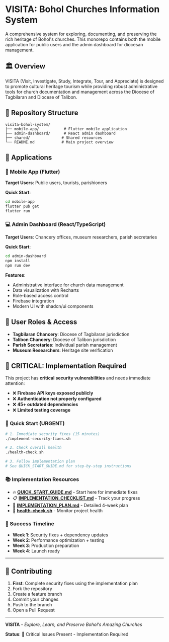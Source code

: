 # VISITA: Bohol Churches Information System

A comprehensive system for exploring, documenting, and preserving the rich heritage of Bohol's churches. This monorepo contains both the mobile application for public users and the admin dashboard for diocesan management.

## 🏛️ Overview

VISITA (Visit, Investigate, Study, Integrate, Tour, and Appreciate) is designed to promote cultural heritage tourism while providing robust administrative tools for church documentation and management across the Diocese of Tagbilaran and Diocese of Talibon.

## 📁 Repository Structure

```
visita-bohol-system/
├── mobile-app/           # Flutter mobile application
├── admin-dashboard/      # React admin dashboard
├── shared/              # Shared resources
└── README.md            # Main project overview
```

## 🚀 Applications

### 📱 Mobile App (Flutter)
**Target Users**: Public users, tourists, parishioners

**Quick Start**:
```bash
cd mobile-app
flutter pub get
flutter run
```

### 💻 Admin Dashboard (React/TypeScript)
**Target Users**: Chancery offices, museum researchers, parish secretaries

**Quick Start**:
```bash
cd admin-dashboard
npm install
npm run dev
```

**Features**:
- Administrative interface for church data management
- Data visualization with Recharts
- Role-based access control
- Firebase integration
- Modern UI with shadcn/ui components

## 👥 User Roles & Access

- **Tagbilaran Chancery**: Diocese of Tagbilaran jurisdiction
- **Talibon Chancery**: Diocese of Talibon jurisdiction
- **Parish Secretaries**: Individual parish management
- **Museum Researchers**: Heritage site verification

## 🚨 **CRITICAL: Implementation Required**

This project has **critical security vulnerabilities** and needs immediate attention:

- ❌ **Firebase API keys exposed publicly**
- ❌ **Authentication not properly configured**
- ❌ **45+ outdated dependencies**
- ❌ **Limited testing coverage**

### **🚀 Quick Start (URGENT)**

```bash
# 1. Immediate security fixes (15 minutes)
./implement-security-fixes.sh

# 2. Check overall health
./health-check.sh

# 3. Follow implementation plan
# See QUICK_START_GUIDE.md for step-by-step instructions
```

### **📚 Implementation Resources**

- 🔥 **[QUICK_START_GUIDE.md](QUICK_START_GUIDE.md)** - Start here for immediate fixes
- 📋 **[IMPLEMENTATION_CHECKLIST.md](IMPLEMENTATION_CHECKLIST.md)** - Track your progress
- 📖 **[IMPLEMENTATION_PLAN.md](IMPLEMENTATION_PLAN.md)** - Detailed 4-week plan
- 🏥 **[health-check.sh](health-check.sh)** - Monitor project health

### **🎯 Success Timeline**

- **Week 1**: Security fixes + dependency updates
- **Week 2**: Performance optimization + testing
- **Week 3**: Production preparation
- **Week 4**: Launch ready

---

## 🤝 Contributing

1. **First**: Complete security fixes using the implementation plan
2. Fork the repository
3. Create a feature branch
4. Commit your changes
5. Push to the branch
6. Open a Pull Request

---

**VISITA** - *Explore, Learn, and Preserve Bohol's Amazing Churches*

**Status**: 🔴 Critical Issues Present - Implementation Required